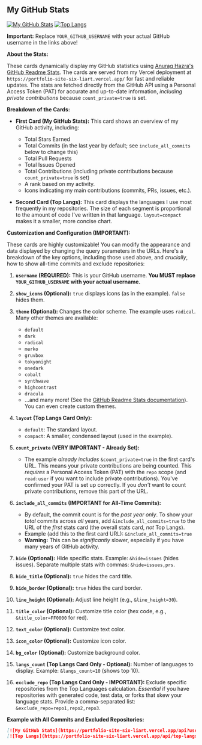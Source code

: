 ## My GitHub Stats

[![My GitHub Stats](https://portfolio-site-six-liart.vercel.app/api?username=YOUR_GITHUB_USERNAME&show_icons=true&theme=radical&count_private=true)](https://github.com/anuraghazra/github-readme-stats)
[![Top Langs](https://portfolio-site-six-liart.vercel.app/api/top-langs/?username=YOUR_GITHUB_USERNAME&layout=compact&theme=radical)](https://github.com/anuraghazra/github-readme-stats)

**Important:** Replace `YOUR_GITHUB_USERNAME` with your actual GitHub username in the links above!

**About the Stats:**

These cards dynamically display my GitHub statistics using [Anurag Hazra's GitHub Readme Stats](https://github.com/anuraghazra/github-readme-stats).  The cards are served from my Vercel deployment at `https://portfolio-site-six-liart.vercel.app/` for fast and reliable updates.  The stats are fetched directly from the GitHub API using a Personal Access Token (PAT) for accurate and up-to-date information, *including private contributions* because `count_private=true` is set.

**Breakdown of the Cards:**

*   **First Card (My GitHub Stats):** This card shows an overview of my GitHub activity, including:
    *   Total Stars Earned
    *   Total Commits (in the last year by default; see `include_all_commits` below to change this)
    *   Total Pull Requests
    *   Total Issues Opened
    *   Total Contributions (including private contributions because `count_private=true` is set)
    *   A rank based on my activity.
    *   Icons indicating my main contributions (commits, PRs, issues, etc.).

*   **Second Card (Top Langs):** This card displays the languages I use most frequently in my repositories. The size of each segment is proportional to the amount of code I've written in that language.  `layout=compact` makes it a smaller, more concise chart.

**Customization and Configuration (IMPORTANT):**

These cards are highly customizable!  You can modify the appearance and data displayed by changing the query parameters in the URLs. Here's a breakdown of the key options, including those used above, and *crucially*, how to show all-time commits and exclude repositories:

1.  **`username` (REQUIRED):**  This is your GitHub username.  **You MUST replace `YOUR_GITHUB_USERNAME` with your actual username.**

2.  **`show_icons` (Optional):**  `true` displays icons (as in the example). `false` hides them.

3.  **`theme` (Optional):**  Changes the color scheme. The example uses `radical`.  Many other themes are available:
    *   `default`
    *   `dark`
    *   `radical`
    *   `merko`
    *   `gruvbox`
    *   `tokyonight`
    *   `onedark`
    *   `cobalt`
    *   `synthwave`
    *   `highcontrast`
    *   `dracula`
    *   ...and many more! (See the [GitHub Readme Stats documentation](https://github.com/anuraghazra/github-readme-stats#themes)). You can even create custom themes.

4.  **`layout` (Top Langs Card Only):**
    *   `default`: The standard layout.
    *   `compact`: A smaller, condensed layout (used in the example).

5.  **`count_private` (VERY IMPORTANT - Already Set):**
    *   The example *already includes* `&count_private=true` in the first card's URL.  This means your private contributions are being counted.  This *requires* a Personal Access Token (PAT) with the `repo` scope (and `read:user` if you want to include private contributions).  You've confirmed your PAT is set up correctly.  If you *don't* want to count private contributions, remove this part of the URL.

6.  **`include_all_commits` (IMPORTANT for All-Time Commits):**
    *   By default, the commit count is for the *past year only*.  To show your *total* commits across *all* years, add `&include_all_commits=true` to the URL of the *first* stats card (the overall stats card, *not* Top Langs).
    *   Example (add this to the first card URL): `&include_all_commits=true`
    *   **Warning:**  This can be *significantly* slower, especially if you have many years of GitHub activity.

7.  **`hide` (Optional):**  Hide specific stats.  Example: `&hide=issues` (hides issues). Separate multiple stats with commas: `&hide=issues,prs`.

8.  **`hide_title` (Optional):**  `true` hides the card title.

9.  **`hide_border` (Optional):**  `true` hides the card border.

10. **`line_height` (Optional):** Adjust line height (e.g., `&line_height=30`).

11. **`title_color` (Optional):** Customize title color (hex code, e.g., `&title_color=FF0000` for red).

12. **`text_color` (Optional):** Customize text color.

13. **`icon_color` (Optional):** Customize icon color.

14. **`bg_color` (Optional):** Customize background color.

15. **`langs_count` (Top Langs Card Only - Optional):** Number of languages to display.  Example: `&langs_count=10` (shows top 10).

16. **`exclude_repo` (Top Langs Card Only - IMPORTANT):**  Exclude specific repositories from the Top Languages calculation.  *Essential* if you have repositories with generated code, test data, or forks that skew your language stats.  Provide a comma-separated list: `&exclude_repo=repo1,repo2,repo3`.

**Example with All Commits and Excluded Repositories:**

```markdown
[![My GitHub Stats](https://portfolio-site-six-liart.vercel.app/api?username=YOUR_GITHUB_USERNAME&show_icons=true&theme=dracula&count_private=true&include_all_commits=true)](https://github.com/anuraghazra/github-readme-stats)
[![Top Langs](https://portfolio-site-six-liart.vercel.app/api/top-langs/?username=YOUR_GITHUB_USERNAME&layout=compact&theme=dracula&exclude_repo=repo-to-exclude,another-repo-to-exclude)](https://github.com/anuraghazra/github-readme-stats)

